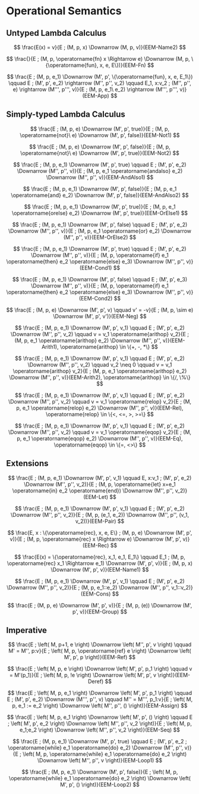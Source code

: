 # Operational Semantics
## Untyped Lambda Calculus
$$
\frac{E(x) = v}{E ; (M, p, x) \Downarrow (M, p, v)}(EEM-Name2)
$$

$$
\frac{}{E ; (M, p, \operatorname{fn} x \Rightarrow e) \Downarrow (M, p, \{\operatorname{fun}, x, e, E\})}(EEM-Fn)
$$

$$
\frac{E ; (M, p, e_1) \Downarrow (M', p', \{\operatorname{fun}, x, e, E_1\}) \qquad E ; (M', p', e_2) \rightarrow (M'', p'', v_2) \qquad E_1, x:v_2 ; (M'', p'', e) \rightarrow (M''', p''', v)}{E ; (M, p, e_1\ e_2) \rightarrow (M''', p''', v)}(EEM-App)
$$

## Simply-typed Lambda Calculus
$$
\frac{E ; (M, p, e) \Downarrow (M', p', true)}{E ; (M, p, \operatorname{not}\ e) \Downarrow (M', p', false)}(EEM-Not1)
$$

$$
\frac{E ; (M, p, e) \Downarrow (M', p', false)}{E ; (M, p, \operatorname{not}\ e) \Downarrow (M', p', true)}(EEM-Not2)
$$

$$
\frac{E ; (M, p, e_1) \Downarrow (M', p', true) \qquad E ; (M', p', e_2) \Downarrow (M'', p'', v)}{E ; (M, p, e_1 \operatorname{andalso} e_2) \Downarrow (M'', p'', v)}(EEM-AndAlso1)
$$

$$
\frac{E ; (M, p, e_1) \Downarrow (M', p', false)}{E ; (M, p, e_1 \operatorname{and} e_2) \Downarrow (M', p', false)}(EEM-AndAlso2)
$$

$$
\frac{E ; (M, p, e_1) \Downarrow (M', p', true)}{E ; (M, p, e_1 \operatorname{orelse} e_2) \Downarrow (M', p', true)}(EEM-OrElse1)
$$

$$
\frac{E ; (M, p, e_1) \Downarrow (M', p', false) \qquad E ; (M', p', e_2) \Downarrow (M'', p'', v)}{E ; (M, p, e_1 \operatorname{or} e_2) \Downarrow (M'', p'', v)}(EEM-OrElse2)
$$

$$
\frac{E ; (M, p, e_1) \Downarrow (M', p', true) \qquad E ; (M', p', e_2) \Downarrow (M'', p'', v)}{E ; (M, p, \operatorname{if} e_1 \operatorname{then} e_2 \operatorname{else} e_3) \Downarrow (M'', p'', v)}(EEM-Cond1)
$$

$$
\frac{E ; (M, p, e_1) \Downarrow (M', p', false) \qquad E ; (M', p', e_3) \Downarrow (M'', p'', v)}{E ; (M, p, \operatorname{if} e_1 \operatorname{then} e_2 \operatorname{else} e_3) \Downarrow (M'', p'', v)}(EEM-Cond2)
$$

$$
\frac{E ; (M, p, e) \Downarrow (M', p', v) \qquad v' = -v}{E ; (M, p, \sim e) \Downarrow (M', p', v')}(EEM-Neg)
$$

$$
\frac{E ; (M, p, e_1) \Downarrow (M', p', v_1) \qquad E ; (M', p', e_2) \Downarrow (M'', p'', v_2) \qquad v = v_1 \operatorname{arithop} v_2}{E ; (M, p, e_1 \operatorname{arithop} e_2) \Downarrow (M'', p'', v)}(EEM-Arith1), \operatorname{arithop} \in \{+, -, *\}
$$

$$
\frac{E ; (M, p, e_1) \Downarrow (M', p', v_1) \qquad E ; (M', p', e_2) \Downarrow (M'', p'', v_2) \qquad v_2 \neq 0 \qquad v = v_1 \operatorname{arithop} v_2}{E ; (M, p, e_1 \operatorname{arithop} e_2) \Downarrow (M'', p'', v)}(EEM-Arith2), \operatorname{arithop} \in \{/, \%\}
$$

$$
\frac{E ; (M, p, e_1) \Downarrow (M', p', v_1) \qquad E ; (M', p', e_2) \Downarrow (M'', p'', v_2) \qquad v = v_1 \operatorname{relop} v_2}{E ; (M, p, e_1 \operatorname{relop} e_2) \Downarrow (M'', p'', v)}(EEM-Rel), \operatorname{relop} \in \{<, <=, >, >=\}
$$

$$
\frac{E ; (M, p, e_1) \Downarrow (M', p', v_1) \qquad E ; (M', p', e_2) \Downarrow (M'', p'', v_2) \qquad v = v_1 \operatorname{eqop} v_2}{E ; (M, p, e_1 \operatorname{eqop} e_2) \Downarrow (M'', p'', v)}(EEM-Eq), \operatorname{eqop} \in \{=, <>\}
$$

## Extensions
$$
\frac{E ; (M, p, e_1) \Downarrow (M', p', v_1) \qquad E, x:v_1 ; (M', p', e_2) \Downarrow (M'', p'', v_2)}{E ; (M, p, \operatorname{let} x=e_1 \operatorname{in} e_2 \operatorname{end}) \Downarrow (M'', p'', v_2)}(EEM-Let)
$$

$$
\frac{E ; (M, p, e_1) \Downarrow (M', p', v_1) \qquad E ; (M', p', e_2) \Downarrow (M'', p'', v_2)}{E ; (M, p, (e_1, e_2)) \Downarrow (M'', p'', (v_1, v_2))}(EEM-Pair)
$$

$$
\frac{E, x : \{\operatorname{rec}, x, e, E\} ; (M, p, e) \Downarrow (M', p', v)}{E ; (M, p, \operatorname{rec} x \Rightarrow e) \Downarrow (M', p', v)}(EEM-Rec)
$$

$$
\frac{E(x) = \{\operatorname{rec}, x_1, e_1, E_1\} \qquad E_1 ; (M, p, \operatorname{rec} x_1 \Rightarrow e_1) \Downarrow (M', p', v)}{E ; (M, p, x) \Downarrow (M', p', v)}(EEM-Name1)
$$

$$
\frac{E ; (M, p, e_1) \Downarrow (M', p', v_1) \qquad E ; (M', p', e_2) \Downarrow (M'', p'', v_2)}{E ; (M, p, e_1::e_2) \Downarrow (M'', p'', v_1::v_2)}(EEM-Cons)
$$

$$
\frac{E ; (M, p, e) \Downarrow (M', p', v)}{E ; (M, p, (e)) \Downarrow (M', p', v)}(EEM-Group)
$$

## Imperative
$$
\frac{E ; \left( M, p+1, e \right) \Downarrow \left( M'', p',  v \right) \qquad M' = M'', p:v}{E ; \left( M, p, \operatorname{ref} e \right) \Downarrow \left( M', p', p \right)}(EEM-Ref)
$$

$$
\frac{E ; \left( M, p, e \right) \Downarrow \left( M', p', p_1 \right) \qquad v = M'(p_1)}{E ; \left( M, p, !e \right) \Downarrow \left( M', p', v \right)}(EEM-Deref)
$$

$$
\frac{E ; \left( M, p, e_1 \right) \Downarrow \left( M', p', p_1 \right) \qquad E ; (M', p', e_2) \Downarrow (M''', p'', v) \qquad M'' = M''', p_1:v}{E ; \left( M, p, e_1 := e_2 \right) \Downarrow \left( M'', p'', () \right)}(EEM-Assign)
$$

$$
\frac{E ; \left( M, p, e_1 \right) \Downarrow \left( M', p', () \right) \qquad E ; \left( M', p', e_2 \right) \Downarrow \left( M'', p'', v_2 \right)}{E ; \left( M, p, e_1;e_2 \right) \Downarrow \left( M'', p'', v_2 \right)}(EEM-Seq)
$$

$$
\frac{E ; (M, p, e_1) \Downarrow (M', p', true) \qquad E ; (M', p', e_2 ; \operatorname{while} e_1 \operatorname{do} e_2) \Downarrow (M'', p'', v)}{E ; \left( M, p, \operatorname{while} e_1 \operatorname{do} e_2 \right) \Downarrow \left( M'', p'', v \right)}(EEM-Loop1)
$$

$$
\frac{E ; (M, p, e_1) \Downarrow (M', p', false)}{E ; \left( M, p, \operatorname{while} e_1 \operatorname{do} e_2 \right) \Downarrow \left( M', p', () \right)}(EEM-Loop2)
$$
